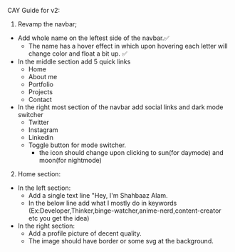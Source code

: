 CAY
Guide for v2:
1. Revamp the navbar;
  - Add whole name on the leftest side of the navbar.✅
    - The name has a hover effect in which upon hovering each letter will change color and float a bit up. ✅ 
  - In the middle section add 5 quick links
    - Home 
    - About me
    - Portfolio
    - Projects
    - Contact
  - In the right most section of the navbar add social links and dark mode switcher
    - Twitter
    - Instagram
    - Linkedin
    - Toggle button for mode switcher.
      - the icon should change upon clicking to sun(for daymode) and moon(for nightmode)

2. Home section:
  - In the left section:
    - Add a single text line "Hey, I'm Shahbaaz Alam.
    - In the below line add what I mostly do in keywords (Ex:Developer,Thinker,binge-watcher,anime-nerd,content-creator etc you get the idea)
  - In the right section:
    - Add a profile picture of decent quality.
    - The image should have border or some svg at the background.
